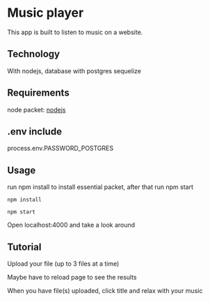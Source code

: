 # Music player
This app is built to listen to music on a website. 

## Technology
With nodejs, database with postgres sequelize

## Requirements
node packet: [nodejs](https://nodejs.org/en/)

## .env include
process.env.PASSWORD_POSTGRES

## Usage
run npm install to install essential packet, after that run npm start
```
npm install

npm start
```

Open localhost:4000 and take a look around  

## Tutorial
Upload your file (up to 3 files at a time)

Maybe have to reload page to see the results

When you have file(s) uploaded, click title and relax with your music

